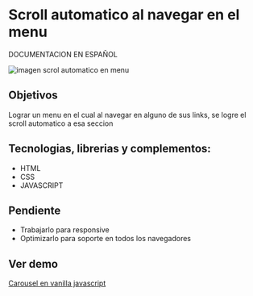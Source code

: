 # Scroll automatico al navegar en el menu

DOCUMENTACION EN ESPAÑOL

![imagen scrol automatico en menu](/images/demo-carousel.jpg "imagen scrol automatico en menu")

## Objetivos
Lograr un menu en el cual al navegar en alguno de sus links, se logre el scroll automatico a esa seccion

## Tecnologias, librerias y complementos:
* HTML
* CSS
* JAVASCRIPT

## Pendiente
* Trabajarlo para responsive
* Optimizarlo para soporte en todos los navegadores

## Ver demo
[Carousel en vanilla javascript](https://angelsalvadordev.github.io/carousel-javascript-puro/)